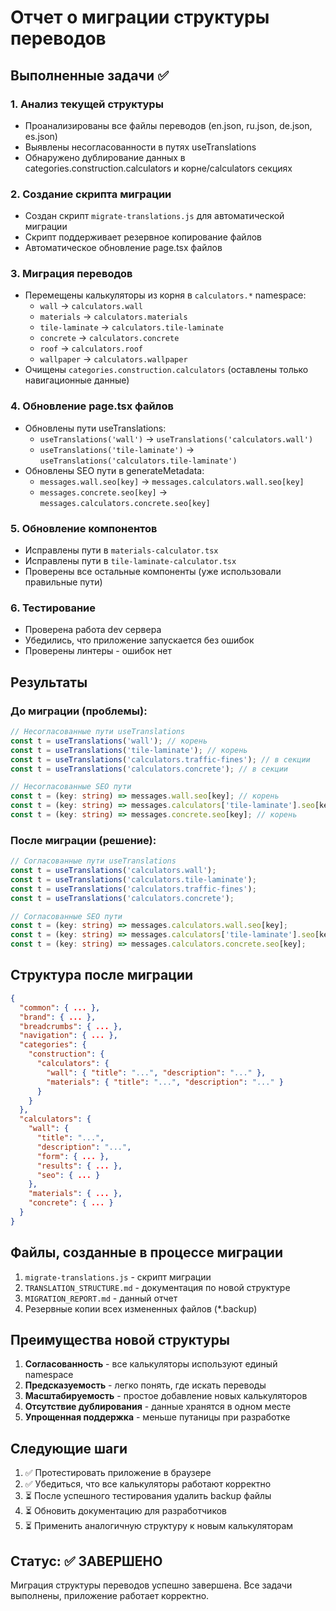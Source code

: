 # Отчет о миграции структуры переводов

## Выполненные задачи ✅

### 1. Анализ текущей структуры

-   Проанализированы все файлы переводов (en.json, ru.json, de.json, es.json)
-   Выявлены несогласованности в путях useTranslations
-   Обнаружено дублирование данных в categories.construction.calculators и корне/calculators секциях

### 2. Создание скрипта миграции

-   Создан скрипт `migrate-translations.js` для автоматической миграции
-   Скрипт поддерживает резервное копирование файлов
-   Автоматическое обновление page.tsx файлов

### 3. Миграция переводов

-   Перемещены калькуляторы из корня в `calculators.*` namespace:
    -   `wall` → `calculators.wall`
    -   `materials` → `calculators.materials`
    -   `tile-laminate` → `calculators.tile-laminate`
    -   `concrete` → `calculators.concrete`
    -   `roof` → `calculators.roof`
    -   `wallpaper` → `calculators.wallpaper`
-   Очищены `categories.construction.calculators` (оставлены только навигационные данные)

### 4. Обновление page.tsx файлов

-   Обновлены пути useTranslations:
    -   `useTranslations('wall')` → `useTranslations('calculators.wall')`
    -   `useTranslations('tile-laminate')` → `useTranslations('calculators.tile-laminate')`
-   Обновлены SEO пути в generateMetadata:
    -   `messages.wall.seo[key]` → `messages.calculators.wall.seo[key]`
    -   `messages.concrete.seo[key]` → `messages.calculators.concrete.seo[key]`

### 5. Обновление компонентов

-   Исправлены пути в `materials-calculator.tsx`
-   Исправлены пути в `tile-laminate-calculator.tsx`
-   Проверены все остальные компоненты (уже использовали правильные пути)

### 6. Тестирование

-   Проверена работа dev сервера
-   Убедились, что приложение запускается без ошибок
-   Проверены линтеры - ошибок нет

## Результаты

### До миграции (проблемы):

```typescript
// Несогласованные пути useTranslations
const t = useTranslations('wall'); // корень
const t = useTranslations('tile-laminate'); // корень
const t = useTranslations('calculators.traffic-fines'); // в секции
const t = useTranslations('calculators.concrete'); // в секции

// Несогласованные SEO пути
const t = (key: string) => messages.wall.seo[key]; // корень
const t = (key: string) => messages.calculators['tile-laminate'].seo[key]; // в секции
const t = (key: string) => messages.concrete.seo[key]; // корень
```

### После миграции (решение):

```typescript
// Согласованные пути useTranslations
const t = useTranslations('calculators.wall');
const t = useTranslations('calculators.tile-laminate');
const t = useTranslations('calculators.traffic-fines');
const t = useTranslations('calculators.concrete');

// Согласованные SEO пути
const t = (key: string) => messages.calculators.wall.seo[key];
const t = (key: string) => messages.calculators['tile-laminate'].seo[key];
const t = (key: string) => messages.calculators.concrete.seo[key];
```

## Структура после миграции

```json
{
  "common": { ... },
  "brand": { ... },
  "breadcrumbs": { ... },
  "navigation": { ... },
  "categories": {
    "construction": {
      "calculators": {
        "wall": { "title": "...", "description": "..." },
        "materials": { "title": "...", "description": "..." }
      }
    }
  },
  "calculators": {
    "wall": {
      "title": "...",
      "description": "...",
      "form": { ... },
      "results": { ... },
      "seo": { ... }
    },
    "materials": { ... },
    "concrete": { ... }
  }
}
```

## Файлы, созданные в процессе миграции

1. `migrate-translations.js` - скрипт миграции
2. `TRANSLATION_STRUCTURE.md` - документация по новой структуре
3. `MIGRATION_REPORT.md` - данный отчет
4. Резервные копии всех измененных файлов (\*.backup)

## Преимущества новой структуры

1. **Согласованность** - все калькуляторы используют единый namespace
2. **Предсказуемость** - легко понять, где искать переводы
3. **Масштабируемость** - простое добавление новых калькуляторов
4. **Отсутствие дублирования** - данные хранятся в одном месте
5. **Упрощенная поддержка** - меньше путаницы при разработке

## Следующие шаги

1. ✅ Протестировать приложение в браузере
2. ✅ Убедиться, что все калькуляторы работают корректно
3. ⏳ После успешного тестирования удалить backup файлы
4. ⏳ Обновить документацию для разработчиков
5. ⏳ Применить аналогичную структуру к новым калькуляторам

## Статус: ✅ ЗАВЕРШЕНО

Миграция структуры переводов успешно завершена. Все задачи выполнены, приложение работает корректно.
